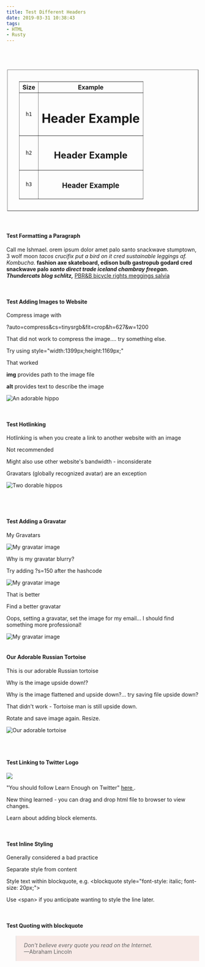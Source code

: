 ```yaml
---
title: Test Different Headers
date: 2019-03-31 10:38:43
tags:
- HTML
- Rusty
---
```


<br>
<br>
<table border="1 solid black" style="width:100%;width: 500px; margin: 20px auto; padding: 30px" >
<tr style = "text-align: center;">
<th>Size</th>
<th>Example</th>
</tr>
<tr style = "text-align: center;">
<td><code>h1</code></td>
<td><h1>Header Example</h1></td>
</tr>
<tr style = "text-align: center;">
<td><code>h2</code></td>
<td><h2>Header Example</h2></td>
</tr>
<tr style = "text-align: center;">
<td><code>h3</code></td>
<td><h3>Header Example</h3></td>
</tr>
</table>
<br>
<h4>Test Formatting a Paragraph</h4>
<span>Call me Ishmael.</span> orem ipsum dolor amet palo santo snackwave stumptown, 3 wolf moon
<em>tacos crucifix put a bird on it cred sustainable leggings af. Kombucha</em>.
<strong>fashion axe skateboard, edison bulb gastropub godard cred snackwave palo </strong>
<em> <strong>santo direct trade iceland chambray freegan. Thundercats blog schlitz,</em> </strong>
<a href = "https://hipsum.co/?paras=5&type=hipster-centric&start-with-lorem=1">
    PBR&B bicycle rights meggings salvia </a>
<p></p>
<br>
<h4>Test Adding Images to Website</h4>
<p></p>
<p>Compress image with </p>
<p>?auto=compress&amp;cs=tinysrgb&amp;fit=crop&amp;h=627&amp;w=1200</p>
<p>That did not work to compress the image.... try something else.</p>
<p>Try using style="width:1399px;height:1169px;" </p>
<p>That worked</p>
<p><strong>img</strong> provides path to the image file</p>
<p><strong>alt</strong> provides text to describe the image</p>

![An adorable hippo](/images/IMG_0358.jpg)

<p></p>
<br>
<h4>Test Hotlinking</h4>
<p>Hotlinking is when you create a link to another website with an image</p>
<p>Not recommended</p>
<p>Might also use other website's bandwidth - inconsiderate</p>
<p>Gravatars (globally recognized avatar) are an exception </p>
<img src="https://images.pexels.com/photos/46540/hippo-hippopotamus-animal-look-46540.jpeg?auto=compress&amp;cs=tinysrgb&amp;fit=crop&amp;h=627&amp;w=1200"
alt="Two dorable hippos" style="display:block;
margin-left:auto; margin-right:auto; margin-bottom:40px" class="page-width">
<p></p>
<br>
<h4>Test Adding a Gravatar</h4>
<p>My Gravatars</p>
<img src="https://secure.gravatar.com/avatar/27e791bc251842c11437b65d1b0cae02" alt="My gravatar image">
<p>Why is my gravatar blurry?</p>
<p>Try adding ?s=150 after the hashcode </p>
<img src="https://secure.gravatar.com/avatar/27e791bc251842c11437b65d1b0cae02?s=150" alt="My gravatar image">
<p>That is better</p>
<p>Find a better gravatar</p>
<p>Oops, setting a gravatar, set the image for my email... I should find something more professional!</p>
<img src="https://secure.gravatar.com/avatar/27e791bc251842c11437b65d1b0cae02?s=200" alt="My gravatar image">
<br>
<br>
<h4>Our Adorable Russian Tortoise</h4>
<p>This is our adorable Russian tortoise</p>
<p>Why is the image upside down!?</p>
<p>Why is the image flattened and upside down?... try saving file upside down?</p>
<p>That didn't work - Tortoise man is still upside down.</p>
<p>Rotate and save image again. Resize.</p>

![Our adorable tortoise](/images/IMG_5706.jpg)

<br>
<br>
<h4>Test Linking to Twitter Logo</h4>
<p>
<a href="http://twitter.com/learnenough" target="_blank"
rel="noopener" style="text-decoration: none;">

![](/images/small_twitter_logo.png)

</a>
</p>
<p>
"You should follow Learn Enough on Twitter"
<a href="http://twitter.com/learnenough"
    target="_blank" rel="noopener">here
</a>.
</p>
<p>New thing learned - you can drag and drop html file to browser to view changes.</p>
<p></p>
<p></p>
<p>Learn about adding block elements.</p>
<br>
<h4>Test Inline Styling</h4>
<p>Generally considered a bad practice</p>
<p>Separate style from content</p>
<p>Style text within blockquote, e.g. &lt;blockquote style="font-style: italic; font-size: 20px;"&gt;</p>
<p>Use &lt;span&gt; if you anticipate wanting to style the line later.</p>
<p></p>
<p></p>
<br>
<h4>Test Quoting with blockquote</h4>
<blockquote style="padding: 2px 20px; background: #F8EAE7;">
<p><em>Don't believe every quote you read on the Internet.</em>
<br>
—Abraham Lincoln
</p>
</blockquote>
<br>